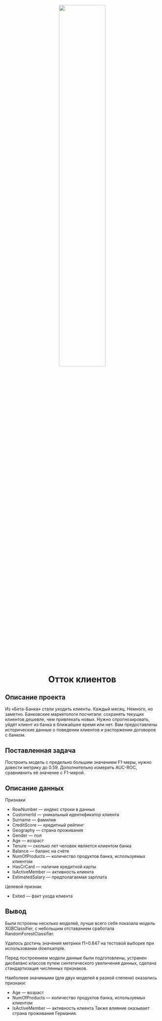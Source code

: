 <h2 align="center">
<img src="https://user-images.githubusercontent.com/104439032/233093979-a3086b5f-cd27-436d-bad7-d59d3b1dc013.png" width="55%" >  

<h1 align="center">Отток клиентов</h1>

## Описание проекта
Из «Бета-Банка» стали уходить клиенты. Каждый месяц. Немного, но заметно. Банковские маркетологи посчитали: сохранять текущих клиентов дешевле, чем привлекать новых.
Нужно спрогнозировать, уйдёт клиент из банка в ближайшее время или нет. Вам предоставлены исторические данные о поведении клиентов и расторжении договоров с банком. 

 
## Поставленная задача
Построить модель с предельно большим значением F1-меры, нужно довести метрику до 0.59.
Дополнительно измерить AUC-ROC, сравнивнить её значение с F1-мерой.

## Описание данных
 
Признаки
* RowNumber — индекс строки в данных
* CustomerId — уникальный идентификатор клиента
* Surname — фамилия
* CreditScore — кредитный рейтинг
* Geography — страна проживания
* Gender — пол
* Age — возраст
* Tenure — сколько лет человек является клиентом банка
* Balance — баланс на счёте
* NumOfProducts — количество продуктов банка, используемых клиентом
* HasCrCard — наличие кредитной карты
* IsActiveMember — активность клиента
* EstimatedSalary — предполагаемая зарплата

Целевой признак
* Exited — факт ухода клиента

## Вывод
Были пстроены несклько моделей, лучше всего себя показала модель XGBClassifier, с небольшим отставанием сработала RandomForestClassifier.

Удалось достичь значения метрики f1=0.647 на тестовой выборке при использовании downsample.

Перед построением модели данные были подготовлены, устранен дисбаланс классов путем синтетического увеличения данных, сделана стандартизация численных признаков.

Наиболеее значимыми (для двух моделей в разной степени) оказались признаки:
* Age — возраст
* NumOfProducts — количество продуктов банка, используемых клиентом
* IsActiveMember — активность клиента
Также влияние оказывает страна проживания Германия.
